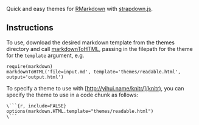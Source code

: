 Quick and easy themes for [RMarkdown](https://github.com/rstudio/markdown) with
[strapdown.js](http://strapdownjs.com/).

Instructions
------------
To use, download the desired markdown template from the themes directory and
call
[markdownToHTML](http://www.inside-r.org/packages/cran/markdown/docs/markdownToHTML),
passing in the filepath for the theme for the `template` argument, e.g.

```
require(markdown)
markdownToHTML('file=input.md', template='themes/readable.html',
output='output.html')
```

To specify a theme to use with [http://yihui.name/knitr/](knitr), you can
specify the theme to use in a code chunk as follows:

```
\```{r, include=FALSE}
options(markdown.HTML.template="themes/readable.html")
\```
```


